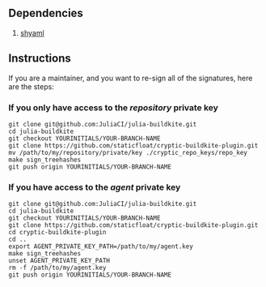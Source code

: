 ## Dependencies

1. [shyaml](https://github.com/0k/shyaml)

## Instructions

If you are a maintainer, and you want to re-sign all of the signatures, here are the steps:

### If you only have access to the _repository_ private key

```shell
git clone git@github.com:JuliaCI/julia-buildkite.git
cd julia-buildkite
git checkout YOURINITIALS/YOUR-BRANCH-NAME
git clone https://github.com/staticfloat/cryptic-buildkite-plugin.git
mv /path/to/my/repository/private/key ./cryptic_repo_keys/repo_key
make sign_treehashes
git push origin YOURINITIALS/YOUR-BRANCH-NAME
```

### If you have access to the _agent_ private key

```
git clone git@github.com:JuliaCI/julia-buildkite.git
cd julia-buildkite
git checkout YOURINITIALS/YOUR-BRANCH-NAME
git clone https://github.com/staticfloat/cryptic-buildkite-plugin.git
cd cryptic-buildkite-plugin
cd ..
export AGENT_PRIVATE_KEY_PATH=/path/to/my/agent.key
make sign_treehashes
unset AGENT_PRIVATE_KEY_PATH
rm -f /path/to/my/agent.key
git push origin YOURINITIALS/YOUR-BRANCH-NAME
```
